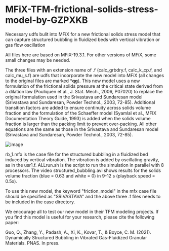 # MFiX-TFM-frictional-solids-stress-model-by-GZPXKB
Necessary udfs bulit into MFiX for a new frictional solids stress model that can capture structured bubbling in fluidized beds with vertical vibration or gas flow oscillation

All files here are based on MFiX-19.3.1. For other versions of MFiX, some small changes may be needed.

The three files with an extension name of .f (calc_grbdry.f, calc_k_cp.f, and calc_mu_s.f) are udfs that incorporate the new model into MFiX (all changes to the original files are marked *****qg****). This new model uses a new formulation of the frictional solids pressure at the critical state derived from a dilation law (Pouliquen et al., J. Stat. Mech., 2006, P07020) to replace the original formulation used in the Srivastava and Sundaresan model (Srivastava and Sundaresan, Powder Technol., 2003, 72-85). Additional transition factors are added to ensure continuity across solids volume fraction and the formulation of the Schaeffer model (Syamlal et al., MFIX Documentation Theory Guide, 1993) is added when the solids volume fraction is larger than the packing limit to prevent over-packing. All other equations are the same as those in the Srivastava and Sundaresan model (Srivastava and Sundaresan, Powder Technol., 2003, 72-85).

![image](https://user-images.githubusercontent.com/59145233/128274746-e3ed7a20-e434-4b8b-a085-63f5dd8d74b0.png)

rb_1.mfx is the case file for the structured bubbling in a fluidized bed induced by vertical vibration. The vibration is added by oscillating gravity, as in the usr1.f. ALLrun.sh is the script to run the simulation in parallel with 8 processors. The video structured_bubbling.avi shows results for the solids volume fraction (blue = 0.63 and white = 0) in 9-12 s (playback speed = 0.5x).

To use this new model, the keyword "friction_model" in the mfx case file should be specified as "SRIVASTAVA" and the above three .f files needs to be included in the case directory.

We encourage all to test our new model in their TFM modeling projects. If you find this model is useful for your research, please cite the following paper:

Guo, Q., Zhang, Y., Padash, A., Xi, K., Kovar, T., & Boyce, C. M. (2021). Dynamically Structured Bubbling in Vibrated Gas-Fluidized Granular Materials. PNAS. In press.
